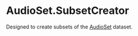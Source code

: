 # AudioSet.SubsetCreator

Designed to create subsets of the [AudioSet](https://research.google.com/audioset/) dataset.